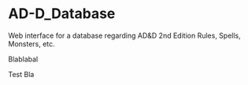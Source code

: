 # AD-D_Database
Web interface for a database regarding AD&amp;D 2nd Edition Rules, Spells, Monsters, etc.

Blablabal

Test
Bla
